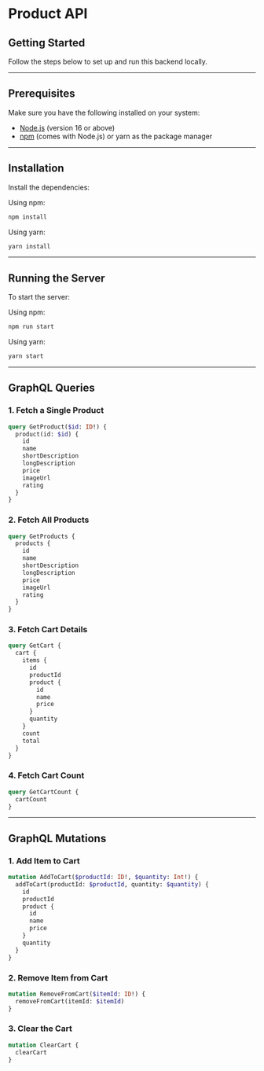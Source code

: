 # Product API

## Getting Started

Follow the steps below to set up and run this backend locally.

---

## Prerequisites

Make sure you have the following installed on your system:

- [Node.js](https://nodejs.org/) (version 16 or above)
- [npm](https://docs.npmjs.com/downloading-and-installing-node-js-and-npm) (comes with Node.js) or yarn as the package manager

---

## Installation

Install the dependencies:

Using npm:
```bash
npm install
```

Using yarn:
```bash
yarn install
```

---

## Running the Server

To start the server:

Using npm:
```bash
npm run start
```

Using yarn:
```bash
yarn start
```

---

## GraphQL Queries

### 1. Fetch a Single Product
```graphql
query GetProduct($id: ID!) {
  product(id: $id) {
    id
    name
    shortDescription
    longDescription
    price
    imageUrl
    rating
  }
}
```

### 2. Fetch All Products
```graphql
query GetProducts {
  products {
    id
    name
    shortDescription
    longDescription
    price
    imageUrl
    rating
  }
}
```

### 3. Fetch Cart Details
```graphql
query GetCart {
  cart {
    items {
      id
      productId
      product {
        id
        name
        price
      }
      quantity
    }
    count
    total
  }
}
```

### 4. Fetch Cart Count
```graphql
query GetCartCount {
  cartCount
}
```

---

## GraphQL Mutations

### 1. Add Item to Cart
```graphql
mutation AddToCart($productId: ID!, $quantity: Int!) {
  addToCart(productId: $productId, quantity: $quantity) {
    id
    productId
    product {
      id
      name
      price
    }
    quantity
  }
}
```

### 2. Remove Item from Cart
```graphql
mutation RemoveFromCart($itemId: ID!) {
  removeFromCart(itemId: $itemId)
}
```

### 3. Clear the Cart
```graphql
mutation ClearCart {
  clearCart
}
```
